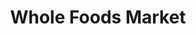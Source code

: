 ---
title: "Whole Foods Market"
url: /atlanta/whole-foods-market-northside-parkway/
shop: Supermarkt
---